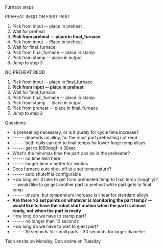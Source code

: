 Furnace steps



PREHEAT REQD ON FIRST PART

1. Pick from input -- place in preheat
2. Wait for preheat
3. **Pick from preheat -- place in final\_furnace**
4. Pick from input -- Place in preheat
5. Wait for final\_furnace
6. Pick from final\_furnace -- place in stamp
7. Pick from stamp -- place in output
8. Jump to step 3



NO PREHEAT REQD

1. Pick from input -- place in final\_furnace
2. **Pick from input -- place in preheat**
3. Wait for final\_furnace
4. Pick from final\_furnace -- place in stamp
5. Pick from stamp -- place in output
6. Pick from preheat -- place in final\_furnace
7. Jump to step 2







Questions:



* Is preheating necessary, or is it purely for cycle time increase?
* ------ depends on alloy, for the most part preheating not reqd
* ------ both coils can get to final temps for lower forge temp alloys
* ------ get to 1850degf in 30sec
* What's the min/max time the part can be in the preheater?
* ------ no time limit here
* ------ longer time = better for exotics
* Does furnace auto shut-off at a set temperature?
* ------ auto shutoff is configurable
* How long will it take to get from preheated temp to final temp (roughly)? -- would like to go get another part to preheat while part gets to final temp
* ------ unsure, but temperature increase is linear for standard alloys
* **Are there >2 set points on whatever is monitoring the part temp? -- would like to have the robot start motion when the part is almost ready, not when the part is ready**
* How long do we have to stamp part? 
* ------ no longer than 10 seconds
* How long do we have to wait to eject part?
* ------ 10 seconds for small parts - 30 seconds for larger diameter





Tech onsite on Monday, Don onsite on Tuesday


